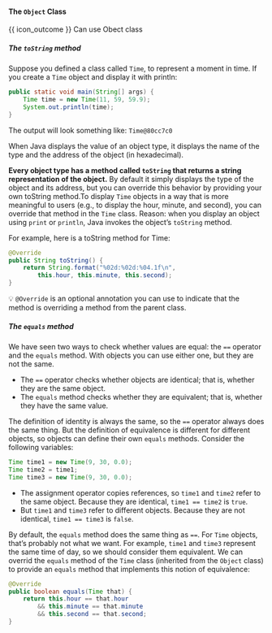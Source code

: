 <div id="title">

#### The `Object` Class

</div>

<span id="prereqs"></span>

<span id="outcomes">{{ icon_outcome }} Can use Obect class</span>

<div id="body">

##### The `toString` method
<div class="indented">

Suppose you defined a class called `Time`, to represent a moment in time. If you create a `Time` object and display it with println:

```java
public static void main(String[] args) {
    Time time = new Time(11, 59, 59.9);
    System.out.println(time);
}
```
The output will look something like: `Time@80cc7c0`

When Java displays the value of an object type, it displays the name of the type and the address of the object (in hexadecimal).

**Every object type has a method called `toString` that returns a string representation of the object.** By default it simply displays the type of the object and its address, but you can override this behavior by providing your own toString method.To display `Time` objects in a way that is more meaningful to users (e.g., to display the hour, minute, and second), you can override that method in the `Time` class. Reason: when you display an object using `print` or `println`, Java invokes the object’s `toString` method.

For example, here is a toString method for Time:

```java
@Override
public String toString() {
    return String.format("%02d:%02d:%04.1f\n",
        this.hour, this.minute, this.second);
}
```

:bulb: `@Override` is an optional annotation you can use to indicate that the method is overriding a method from the parent class.
</div>

##### The `equals` method
<div class="indented">

We have seen two ways to check whether values are equal: the `==` operator and the `equals` method. With objects you can use either one, but they are not the same.
* The `==` operator checks whether objects are identical; that is, whether they are the same object.
* The `equals` method checks whether they are equivalent; that is, whether they have the same value.

The definition of identity is always the same, so the `==` operator always does the same thing. But the definition of equivalence is different for different objects, so objects can define their own `equals` methods.
Consider the following variables:

```java
Time time1 = new Time(9, 30, 0.0);
Time time2 = time1;
Time time3 = new Time(9, 30, 0.0);
```

* The assignment operator copies references, so `time1` and `time2` refer to the same object. Because they are identical, `time1 == time2` is `true`.
* But `time1` and `time3` refer to different objects. Because they are not identical, `time1 == time3` is `false`.

By default, the `equals` method does the same thing as `==`. For `Time` objects, that’s probably not what we want. For example, `time1` and `time3` represent the same time of day, so we should consider them equivalent. We can overrid the `equals` method of the `Time` class (inherited from the `Object` class) to provide an `equals` method that implements this notion of equivalence:

```java
@Override
public boolean equals(Time that) {
    return this.hour == that.hour
        && this.minute == that.minute
        && this.second == that.second;
}
```

</div>


</div>

<div id="extras">
</div>